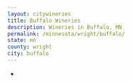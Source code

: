 ```yaml
---
layout: citywineries
title: Buffalo Wineries
description: Wineries in Buffalo, MN
permalink: /minnesota/wright/buffalo/
state: mn
county: wright
city: buffalo
---
```

-
